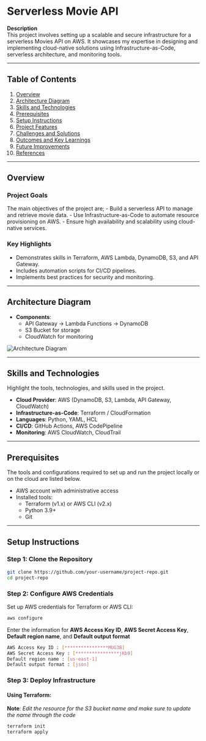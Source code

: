 # **Serverless Movie API**

**Description**  
This project involves setting up a scalable and secure infrastructure for a serverless Movies API on AWS. It showcases my expertise in designing and implementing cloud-native solutions using Infrastructure-as-Code, serverless architecture, and monitoring tools.

---

## **Table of Contents**

1. [Overview](#overview)
2. [Architecture Diagram](#architecture-diagram)
3. [Skills and Technologies](#skills-and-technologies)
4. [Prerequisites](#prerequisites)
5. [Setup Instructions](#setup-instructions)
6. [Project Features](#project-features)
7. [Challenges and Solutions](#challenges-and-solutions)
8. [Outcomes and Key Learnings](#outcomes-and-key-learnings)
9. [Future Improvements](#future-improvements)
10. [References](#references)

---
## **Overview**

### **Project Goals**

The main objectives of the project are;
    - Build a serverless API to manage and retrieve movie data.
    - Use Infrastructure-as-Code to automate resource provisioning on AWS.
    - Ensure high availability and scalability using cloud-native services.

### **Key Highlights**

- Demonstrates skills in Terraform, AWS Lambda, DynamoDB, S3, and API Gateway.
- Includes automation scripts for CI/CD pipelines.
- Implements best practices for security and monitoring.

---

## **Architecture Diagram**

- **Components**:
    - API Gateway → Lambda Functions → DynamoDB
    - S3 Bucket for storage
    - CloudWatch for monitoring

![Architecture Diagram](/home/dorbsyfx-iac-svr/my_journal/devops-job_oriented-roadmap/projects/phase-2_severless-movies-api/architecture-diagram/architecture_serverless-movie.drawio.png)

---

## **Skills and Technologies**

Highlight the tools, technologies, and skills used in the project.

- **Cloud Provider**: AWS (DynamoDB, S3, Lambda, API Gateway, CloudWatch)
- **Infrastructure-as-Code**: Terraform / CloudFormation
- **Languages**: Python, YAML, HCL
- **CI/CD**: GitHub Actions, AWS CodePipeline
- **Monitoring**: AWS CloudWatch, CloudTrail

---
## **Prerequisites**

The tools and configurations required to set up and run the project locally or on the cloud are listed below.

- AWS account with administrative access
- Installed tools:
    - Terraform (v1.x) or AWS CLI (v2.x)
    - Python 3.9+
    - Git

---

## **Setup Instructions**

### **Step 1: Clone the Repository**

```bash
git clone https://github.com/your-username/project-repo.git
cd project-repo
```

### **Step 2: Configure AWS Credentials**

Set up AWS credentials for Terraform or AWS CLI:

```bash
aws configure
```
Enter the information for **AWS Access Key ID**, **AWS Secret Access Key**, **Default region name**, and **Default output format**

```bash
AWS Access Key ID : [****************MUG3B]
AWS Secret Access Key : [****************jKb9]
Default region name : [us-east-1]
Default output format : [json]
```

### **Step 3: Deploy Infrastructure**

#### **Using Terraform**:

**Note**: *Edit the resource for the S3 bucket name and make sure to update the name through the code*

```bash
terraform init
terraform apply
```


